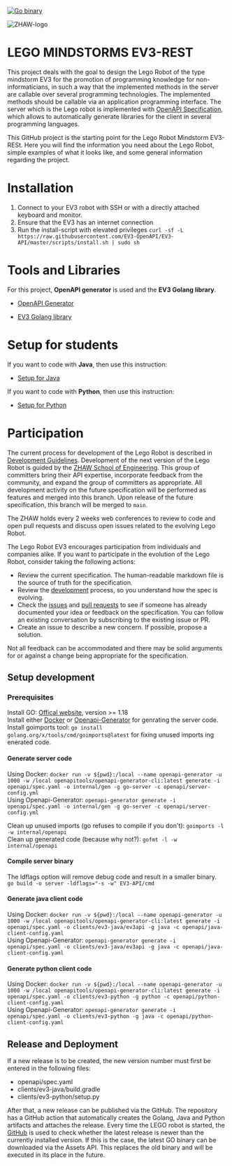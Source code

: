 [![Go binary](https://github.com/EV3-OpenAPI/EV3-API/actions/workflows/build.yaml/badge.svg)](https://github.com/EV3-OpenAPI/EV3-API/actions/workflows/build.yaml)


![ZHAW-logo](https://upload.wikimedia.org/wikipedia/commons/thumb/e/e6/ZHAW_Logo.svg/206px-ZHAW_Logo.svg.png)


# LEGO MINDSTORMS EV3-REST

This project deals with the goal to design the Lego Robot of the type mindstorm EV3 for the promotion of programming knowledge for non-informaticians, in such a way that the implemented methods in the server are callable over several programming technologies. The implemented methods should be callable via an application programming interface.
The server which is the Lego robot is implemented with [OpenAPI Specification](https://www.openapis.org/), which allows to automatically generate libraries for the client in several programming languages.

This GitHub project is the starting point for the Lego Robot Mindstorm EV3-RESt. Here you will find the information you need about the Lego Robot, simple examples of what it looks like, and some general information regarding the project.

# Installation

1. Connect to your EV3 robot with SSH or with a directly attached keyboard and monitor.
2. Ensure that the EV3 has an internet connection
3. Run the install-script with elevated privileges `curl -sf -L https://raw.githubusercontent.com/EV3-OpenAPI/EV3-API/master/scripts/install.sh | sudo sh`


# Tools and Libraries

For this project, **OpenAPI generator** is used and the **EV3 Golang library**.

* [OpenAPI Generator](https://openapi-generator.tech/)

* [EV3 Golang library](https://github.com/ev3go)


# Setup for students
If you want to code with **Java**, then use this instruction:

* [Setup for Java](./SetupJava.md)

If you want to code with **Python**, then use this instruction:

* [Setup for Python](./SetupPython.md)

# Participation

The current process for development of the Lego Robot is described in [Development Guidelines](https://github.com/EV3-OpenAPI/EV3-API/blob/master/DEVELOPMENT.md). Development of the next version of the Lego Robot is guided by the [ZHAW School of Engineering](https://www.zhaw.ch/en/engineering/). This group of committers bring their API expertise, incorporate feedback from the community, and expand the group of committers as appropriate. All development activity on the future specification will be performed as features and merged into this branch. Upon release of the future specification, this branch will be merged to <code>main</code>.

The ZHAW holds every 2 weeks web conferences to review to code and open pull requests and discuss open issues related to the evolving Lego Robot. 

The Lego Robot EV3 encourages participation from individuals and companies alike. If you want to participate in the evolution of the Lego Robot, consider taking the following actions:

* Review the current specification. The human-readable markdown file is the source of truth for the specification.
* Review the [development](https://github.com/EV3-OpenAPI/EV3-API/blob/master/DEVELOPMENT.md) process, so you understand how the spec is evolving.
* Check the [issues](https://github.com/EV3-OpenAPI/EV3-API/issues) and [pull requests](https://github.com/EV3-OpenAPI/EV3-API/pulls) to see if someone has already documented your idea or feedback on the specification. You can follow an existing conversation by subscribing to the existing issue or PR.
* Create an issue to describe a new concern. If possible, propose a solution.

Not all feedback can be accommodated and there may be solid arguments for or against a change being appropriate for the specification.


## Setup development

### Prerequisites

Install GO: [Offical website](https://go.dev/dl/), version >= 1.18  
Install either [Docker](https://docs.docker.com/engine/install/) or [Openapi-Generator](https://openapi-generator.tech/docs/installation) for genrating the server code.  
Install goimports tool: `go install golang.org/x/tools/cmd/goimports@latest` for fixing unused imports ing enerated code.

#### Generate server code

Using Docker: `docker run -v ${pwd}:/local --name openapi-generator -u 1000 -w /local openapitools/openapi-generator-cli:latest generate -i openapi/spec.yaml -o internal/gen -g go-server -c openapi/server-config.yml`  
Using Openapi-Generator: `openapi-generator generate -i openapi/spec.yaml -o internal/gen -g go-server -c openapi/server-config.yml`

Clean up unused imports (go refuses to compile if you don't): `goimports -l -w internal/openapi`  
Clean up generated code (because why not?): `gofmt -l -w internal/openapi`

#### Compile server binary

The ldflags option will remove debug code and result in a smaller binary.  
`go build -o server -ldflags="-s -w" EV3-API/cmd`


#### Generate java client code

Using Docker: `docker run -v ${pwd}:/local --name openapi-generator -u 1000 -w /local openapitools/openapi-generator-cli:latest generate -i openapi/spec.yaml -o clients/ev3-java/ev3api -g java -c openapi/java-client-config.yaml`  
Using Openapi-Generator: `openapi-generator generate -i openapi/spec.yaml -o clients/ev3-java/ev3api -g java -c openapi/java-client-config.yaml`


#### Generate python client code

Using Docker: `docker run -v ${pwd}:/local --name openapi-generator -u 1000 -w /local openapitools/openapi-generator-cli:latest generate -i openapi/spec.yaml -o clients/ev3-python -g python -c openapi/python-client-config.yaml`  
Using Openapi-Generator: `openapi-generator generate -i openapi/spec.yaml -o clients/ev3-python -g java -c openapi/python-client-config.yaml`

## Release and Deployment

If a new release is to be created, the new version number must first be entered in the following files:

* openapi/spec.yaml
* clients/ev3-java/build.gradle
* clients/ev3-python/setup.py

After that, a new release can be published via the GitHub. The repository has a GitHub action that automatically creates the Golang, Java and Python artifacts and attaches the release.
Every time the LEGO robot is started, the [GitHub](https://api.github.com/repos/EV3-OpenAPI/EV3-API/releases/latest) is used to check whether the latest release is newer than the currently installed version. If this is the case, the latest GO binary can be downloaded via the Assets API. This replaces the old binary and will be executed in its place in the future.
